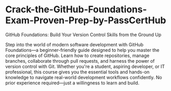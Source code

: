 # Crack-the-GitHub-Foundations-Exam-Proven-Prep-by-PassCertHub


GitHub Foundations: Build Your Version Control Skills from the Ground Up


Step into the world of modern software development with GitHub Foundations—a beginner-friendly guide designed to help you master the core principles of GitHub. Learn how to create repositories, manage branches, collaborate through pull requests, and harness the power of version control with Git. Whether you're a student, aspiring developer, or IT professional, this course gives you the essential tools and hands-on knowledge to navigate real-world development workflows confidently. No prior experience required—just a willingness to learn and build.
